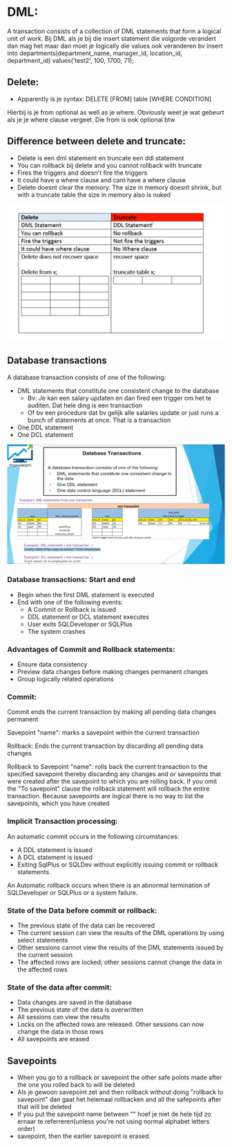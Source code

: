 # DML:

A transaction consists of a collection of DML statements that form a logical unit of work.
Bij DML als je bij die insert statement die volgorde verandert dan mag het maar dan moet je logically die values ook veranderen bv
insert into departments(department_name, manager_id, location_id, department_id)
                values('test2', 100, 1700, 71);




## Delete:
- Apparently is je syntax:
  DELETE [FROM] table
  [WHERE CONDITION]

Hierbij is je from optional as well as je where. Obviously weet je wat gebeurt als je je where clause vergeet. 
Die from is ook optional btw


## Difference between delete and truncate:
- Delete is een dml statement en truncate een ddl statement
- You can rollback bij delete and you cannot rollback with truncate
- Fires the triggers and doesn't fire the triggers
- It could have a where clause and cant have a where clause
- Delete doesnt clear the memory. The size in memory doesnt shrink, but with a truncate table the size in memory also is nuked

![Alt text](<../resources/difference truncate and delete.png>)



## Database transactions
 
 A database transaction consists of one of the following:
 - DML statements that constitute one consistent change to the database
      - Bv: Je kan een salary updaten en dan fired een trigger om het te auditen. Dat hele ding is een transaction
      - Of bv een procedure dat bv gelijk alle salaries update or just runs a bunch of statements at once. That is a transaction
 - One DDL statement
 - One DCL statement


![Alt text](<../resources/db transactions.png>)



### Database transactions: Start and end
- Begin when the first DML statement is executed
- End with one of the following events:
  - A Commit or Rollback is issued
  - DDL statement or DCL statement executes
  - User exits SQLDeveloper or SQLPlus
  - The system crashes


### Advantages of Commit and Rollback statements:
- Ensure data consistency
- Preview data changes before making changes permanent changes
- Group logically related operations


### Commit:
Commit ends the current transaction by making all pending data changes permanent

Savepoint "name": marks a savepoint within the current transaction

Rollback: Ends the current transaction by discarding all pending data changes

Rollback to Savepoint "name": rolls back the current transaction to the specified savepoint thereby discarding any changes and or savepoints that were created after the savepoint to which you are rolling back. If you omit the "To savepoint" clause the rollback statement will rollback the entire transaction. Because savepoints are logical there is no way to list the savepoints, which you have created


### Implicit Transaction processing:

An automatic commit occurs in the following circumstances:
- A DDL statement is issued
- A DCL statement is issued
- Exiting SqlPlus or SQLDev without explicitly issuing commit or rollback statements

An Automatic rollback occurs when there is an abnormal termination of SQLDeveloper or SQLPlus or a system failure.



### State of the Data before commit or rollback:
- The previous state of the data can be recovered
- The current session can view the results of the DML operations by using select statements
- Other sessions cannot view the results of the DML statements issued by the current session
- The affected rows are locked; other sessions cannot change the data in the affected rows  



### State of the data after commit:
- Data changes are saved in the database
- The previous state of the data is overwritten
- All sessions can view the results
- Locks on the affected rows are released. Other sessions can now change the data in those rows
- All savepoints are erased






## Savepoints

- When you go to a rollback or savepoint the other safe points made after the one you rolled back to will be deleted
- Als je gewoon savepoint zet and then rollback without doing "rollback to savepoint" dan gaat het helemaal rollbacken
  and all the safepoints after that will be deleted
- If you put the savepoint name between "" hoef je niet de hele tijd zo ernaar te referreren(unless you're not using normal alphabet letters order)
- savepoint, then the earlier savepoint is erased.


